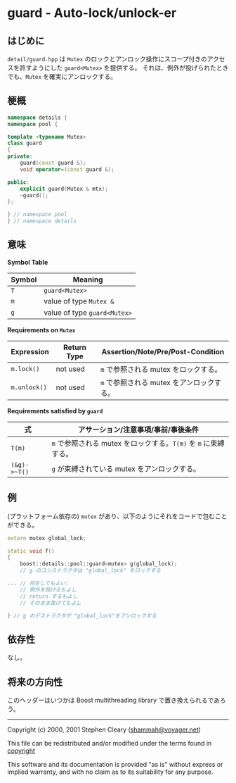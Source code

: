 # guard - Auto-lock/unlock-er

## はじめに

`detail/guard.hpp` は `Mutex` のロックとアンロック操作にスコープ付きのアクセスを許すようにした `guard<Mutex>` を提供する。
それは、例外が投げられたときでも、`Mutex` を確実にアンロックする。

## 梗概

```cpp
namespace details {
namespace pool {

template <typename Mutex>
class guard
{
private:
	guard(const guard &);
	void operator=(const guard &);

public:
	explicit guard(Mutex & mtx);
	~guard();
};

} // namespace pool
} // namespace details
```

## 意味

**Symbol Table**

| Symbol | Meaning |
|---|---|
| `T` | `guard<Mutex>` |
| `m` | value of type `Mutex &` |
| `g` | value of type `guard<Mutex>` |

**Requirements on `Mutex`**

| Expression | Return Type | Assertion/Note/Pre/Post-Condition |
|---|---|---|
| `m.lock()` | not used | `m` で参照される mutex をロックする。 |
| `m.unlock()` | not used | `m` で参照される mutex をアンロックする。 |

**Requirements satisfied by `guard`**

| 式 | アサーション/注意事項/事前/事後条件 |
|---|---|
| `T(m)` | `m` で参照される mutex をロックする。`T(m)` を `m` に束縛する。 |
| `(&g)->~T()` | `g` が束縛されている mutex をアンロックする。 |

## 例

(プラットフォーム依存の) `mutex` があり、以下のようにそれをコードで包むことができる。

```cpp
extern mutex global_lock;

static void f()
{
	boost::details::pool::guard<mutex> g(global_lock);
	// g のコンストラクタは "global_lock" をロックする

... // 何をしてもよい:
	// 例外を投げるもよし
	// return するもよし
	// そのまま抜けてもよし

} // g のデストラクタが "global_lock"をアンロックする
```

## 依存性

なし。

## 将来の方向性

このヘッダーはいつかは Boost multithreading library で置き換えられるであろう。

---

Copyright (c) 2000, 2001 Stephen Cleary ([shammah@voyager.net](mailto:shammah@voyager.net))

This file can be redistributed and/or modified under the terms found in [copyright]("../copyright.md)

This software and its documentation is provided "as is" without express or implied warranty, and with no claim as to its suitability for any purpose.

